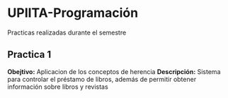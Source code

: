 # UPIITA-Programación
Practicas realizadas durante el semestre

## Practica 1
**Obejtivo:** Aplicacion de los conceptos de herencia
**Descripción:** Sistema para controlar el préstamo de libros, además de permitir obtener información sobre libros y revistas
